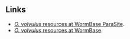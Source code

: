 
Links
--------

-   [*O. volvulus* resources at WormBase
    ParaSite](https://parasite.wormbase.org/Onchocerca_volvulus_prjeb513).
-   [*O. volvulus* resources at
    WormBase](http://www.wormbase.org/species/o_volvulus).

